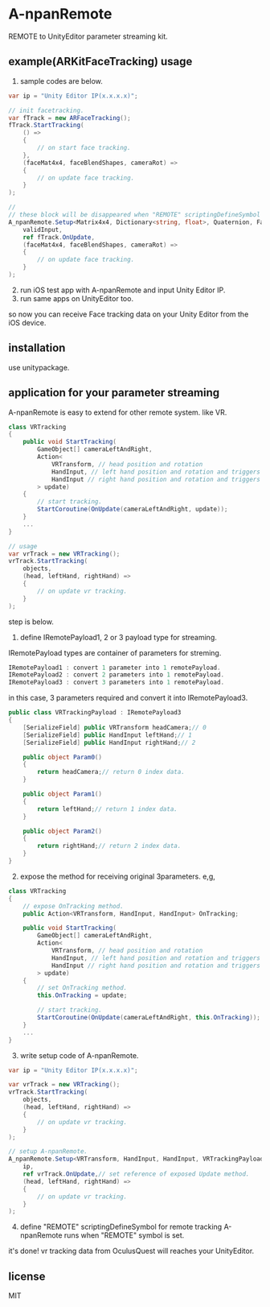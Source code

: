 


# A-npanRemote

REMOTE to UnityEditor parameter streaming kit.


## example(ARKitFaceTracking) usage

1. sample codes are below.

```csharp
var ip = "Unity Editor IP(x.x.x.x)";

// init facetracking.
var fTrack = new ARFaceTracking();
fTrack.StartTracking(
    () =>
    {
        // on start face tracking.
    },
    (faceMat4x4, faceBlendShapes, cameraRot) =>
    {
        // on update face tracking.
    }
);

// 
// these block will be disappeared when "REMOTE" scriptingDefineSymbol is removed. 
A_npanRemote.Setup<Matrix4x4, Dictionary<string, float>, Quaternion, FaceTrackingPayload>(
    validInput,
    ref fTrack.OnUpdate,
    (faceMat4x4, faceBlendShapes, cameraRot) =>
    {
        // on update face tracking.
    }
);
```

2. run iOS test app with A-npanRemote and input Unity Editor IP.
3. run same apps on UnityEditor too.

so now you can receive Face tracking data on your Unity Editor from the iOS device.




## installation
use unitypackage.



## application for your parameter streaming
A-npanRemote is easy to extend for other remote system. like VR.

```csharp
class VRTracking 
{
    public void StartTracking(
        GameObject[] cameraLeftAndRight, 
        Action<
            VRTransform, // head position and rotation
            HandInput, // left hand position and rotation and triggers
            HandInput // right hand position and rotation and triggers
        > update)
    {
        // start tracking.
        StartCoroutine(OnUpdate(cameraLeftAndRight, update));
    }
    ...
}

// usage
var vrTrack = new VRTracking();
vrTrack.StartTracking(
    objects,
    (head, leftHand, rightHand) =>
    {
        // on update vr tracking.
    }
);

```

step is below.

1. define IRemotePayload1, 2 or 3 payload type for streaming.

IRemotePayload types are container of parameters for streming.
```csharp
IRemotePayload1 : convert 1 parameter into 1 remotePayload.
IRemotePayload2 : convert 2 parameters into 1 remotePayload.
IRemotePayload3 : convert 3 parameters into 1 remotePayload.
```

in this case, 3 parameters required and convert it into IRemotePayload3.
```csharp
public class VRTrackingPayload : IRemotePayload3
{
    [SerializeField] public VRTransform headCamera;// 0
    [SerializeField] public HandInput leftHand;// 1
    [SerializeField] public HandInput rightHand;// 2

    public object Param0()
    {
        return headCamera;// return 0 index data.
    }

    public object Param1()
    {
        return leftHand;// return 1 index data.
    }

    public object Param2()
    {
        return rightHand;// return 2 index data.
    }
}
```

2. expose the method for receiving original 3parameters. e,g, 

```csharp
class VRTracking 
{
    // expose OnTracking method.
    public Action<VRTransform, HandInput, HandInput> OnTracking;

    public void StartTracking(
        GameObject[] cameraLeftAndRight, 
        Action<
            VRTransform, // head position and rotation
            HandInput, // left hand position and rotation and triggers
            HandInput // right hand position and rotation and triggers
        > update)
    {
        // set OnTracking method.
        this.OnTracking = update;

        // start tracking.
        StartCoroutine(OnUpdate(cameraLeftAndRight, this.OnTracking));
    }
    ...
}
```

3. write setup code of A-npanRemote.


```csharp
var ip = "Unity Editor IP(x.x.x.x)";

var vrTrack = new VRTracking();
vrTrack.StartTracking(
    objects,
    (head, leftHand, rightHand) =>
    {
        // on update vr tracking.
    }
);

// setup A-npanRemote.
A_npanRemote.Setup<VRTransform, HandInput, HandInput, VRTrackingPayload>(
    ip,
    ref vrTrack.OnUpdate,// set reference of exposed Update method.
    (head, leftHand, rightHand) =>
    {
        // on update vr tracking.
    }
);
```


4. define "REMOTE" scriptingDefineSymbol for remote tracking
A-npanRemote runs when "REMOTE" symbol is set.

it's done! vr tracking data from OculusQuest will reaches your UnityEditor.


## license
MIT
